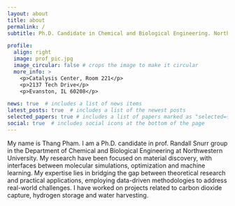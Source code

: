 ```yaml
---
layout: about
title: about
permalink: /
subtitle: Ph.D. Candidate in Chemical and Biological Engineering. Northwestern University.

profile:
  align: right
  image: prof_pic.jpg
  image_circular: false # crops the image to make it circular
  more_info: >
    <p>Catalysis Center, Room 221</p>
    <p>2137 Tech Drive</p>
    <p>Evanston, IL 60208</p>

news: true  # includes a list of news items
latest_posts: true  # includes a list of the newest posts
selected_papers: true # includes a list of papers marked as "selected={true}"
social: true  # includes social icons at the bottom of the page
---
```


My name is Thang Pham. I am a Ph.D. candidate in prof. Randall Snurr group in the Department of Chemical and Biological Engineering at Northwestern University. My research have been focused on material discovery, with interfaces between molecular simulations, optimization and machine learning. My expertise lies in bridging the gap between theoretical research and practical applications, employing data-driven methodologies to address real-world challenges. I have worked on projects related to carbon dioxide capture, hydrogen storage and water harvesting.


